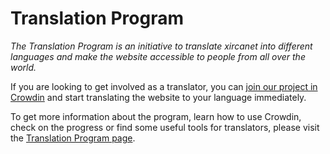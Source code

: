 # Translation Program

_The Translation Program is an initiative to translate xircanet into different languages and make the website accessible to people from all over the world._

If you are looking to get involved as a translator, you can [join our project in Crowdin](https://crowdin.com/project/nexus-org/invite/) and start translating the website to your language immediately.

To get more information about the program, learn how to use Crowdin, check on the progress or find some useful tools for translators, please visit the [Translation Program page](https://xircanet/en/contributing/translation-program/).
